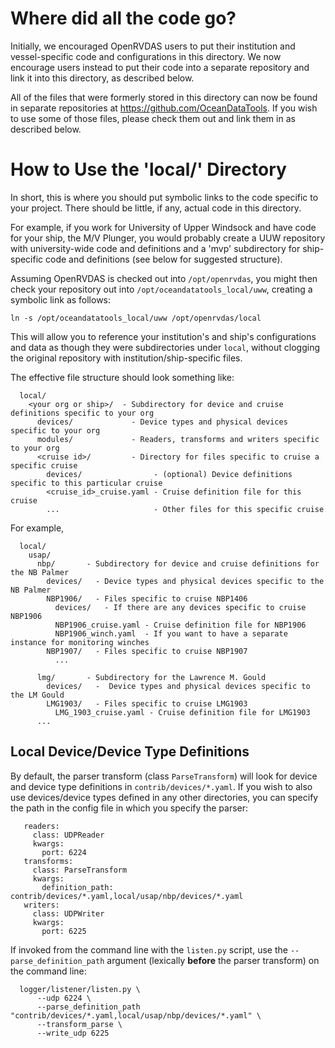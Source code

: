 # Where did all the code go?

Initially, we encouraged OpenRVDAS users to put their institution and
vessel-specific code and configurations in this directory. We now encourage
users instead to put their code into a separate repository and link it into
this directory, as described below.

All of the files that were formerly stored in this directory can now be
found in separate repositories at https://github.com/OceanDataTools. If
you wish to use some of those files, please check them out and link them
in as described below.

# How to Use the 'local/' Directory

In short, this is where you should put symbolic links to the code specific
to your project. There should be little, if any, actual code in this directory.

For example, if you work for University of Upper Windsock and have code for
your ship, the M/V Plunger, you would probably create a UUW repository with
university-wide code and definitions and a 'mvp' subdirectory for ship-specific
code and definitions (see below for suggested structure).

Assuming OpenRVDAS is checked out into `/opt/openrvdas`, you might then check
your repository out into `/opt/oceandatatools_local/uww`, creating a symbolic
link as follows:
```
ln -s /opt/oceandatatools_local/uww /opt/openrvdas/local
```
This will allow you to reference your institution's and ship's configurations
and data as though they were subdirectories under `local`, without clogging
the original repository with institution/ship-specific files.

The effective file structure should look something like:
```
  local/
    <your org or ship>/  - Subdirectory for device and cruise definitions specific to your org
      devices/             - Device types and physical devices specific to your org
      modules/             - Readers, transforms and writers specific to your org
      <cruise id>/         - Directory for files specific to cruise a specific cruise
        devices/                - (optional) Device definitions specific to this particular cruise
        <cruise_id>_cruise.yaml - Cruise definition file for this cruise
        ...                     - Other files for this specific cruise
```
For example, 
```
  local/
    usap/
      nbp/       - Subdirectory for device and cruise definitions for the NB Palmer
        devices/   - Device types and physical devices specific to the NB Palmer
        NBP1906/   - Files specific to cruise NBP1406
          devices/   - If there are any devices specific to cruise NBP1906
          NBP1906_cruise.yaml - Cruise definition file for NBP1906
          NBP1906_winch.yaml  - If you want to have a separate instance for monitoring winches
        NBP1907/   - Files specific to cruise NBP1907
          ...
            
      lmg/       - Subdirectory for the Lawrence M. Gould
        devices/   -  Device types and physical devices specific to the LM Gould
        LMG1903/   - Files specific to cruise LMG1903
          LMG_1903_cruise.yaml - Cruise definition file for LMG1903
      ...

```

## Local Device/Device Type Definitions

By default, the parser transform (class ``ParseTransform``) will look
for device and device type definitions in ``contrib/devices/*.yaml``. If
you wish to also use devices/device types defined in any other
directories, you can specify the path in the config file in which you
specify the parser:
```
   readers:
     class: UDPReader
     kwargs:
       port: 6224
   transforms:
     class: ParseTransform
     kwargs:
       definition_path: contrib/devices/*.yaml,local/usap/nbp/devices/*.yaml
   writers:
     class: UDPWriter
     kwargs:
       port: 6225
```
If invoked from the command line with the ``listen.py`` script, use
the ``--parse_definition_path`` argument (lexically __before__ the
parser transform) on the command line:
```
  logger/listener/listen.py \
      --udp 6224 \
      --parse_definition_path "contrib/devices/*.yaml,local/usap/nbp/devices/*.yaml" \
      --transform_parse \
      --write_udp 6225
```
